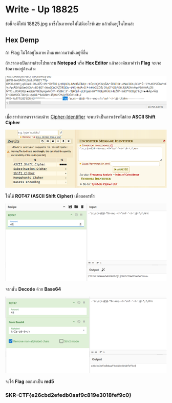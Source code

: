 # Write - Up 18825

ข้อนี้จะมีไฟล์ 18825.jpg มาซึ่งในภาพจะไม่ได้มีอะไรพิเศษ แล้วมันอยู่ในไหนล่ะ

## Hex Demp

ถ้า Flag ไม่ได้อยู่ในภาพ ก็หมายความว่ามันอยู่ที่อื่น

ถ้าเราลองเปิดภาพด้วยโปรแกรม **Notepad** หรือ **Hex Editor** แล้วลองค้นหาคำว่า **Flag** จะเจอข้อความอยู่ด้านล่าง

![](./18825_clue1.PNG)

เมื่อเราทำการตรวจสอบด้วย [Cipher-Identifier](https://www.dcode.fr/cipher-identifier) จะพบว่าเป็นการเข้ารหัสด้วย **ASCII Shift Cipher**

![](./18825_clue2.PNG)

ให้ใช้ **ROT47 (ASCII Shift Cipher)** เพื่อถอดรหัส

![](./18825_clue3.PNG)

จากนั้น **Decode** ด้วย **Base64**

![](./18825_clue4.PNG)

จะได้ **Flag** ออกมาเป็น **md5**

### SKR-CTF{e26cbd2efedb0aaf9c819e3018fef9c0}
